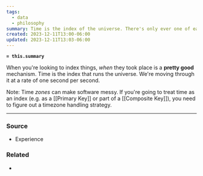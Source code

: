 ```yaml
---
tags:
  - data
  - philosophy
summary: Time is the index of the universe. There's only ever one of each.
created: 2023-12-11T13:00-06:00
updated: 2023-12-11T13:03-06:00
---
```

**`= this.summary`**

When you're looking to index things, *when* they took place is a **pretty good** mechanism. Time is the index that runs the universe. We're moving through it at a rate of one second per second.

Note: Time *zones* can make software messy. If you're going to treat time as an index (e.g. as a [[Primary Key]] or part of a [[Composite Key]]), you need to figure out a timezone handling strategy.

---
### Source
- Experience

### Related
- 